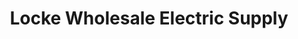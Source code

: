 ---
title: "Locke Wholesale Electric Supply"
url: /amarillo/locke-wholesale-electric-supply/
shop: wholesale
---